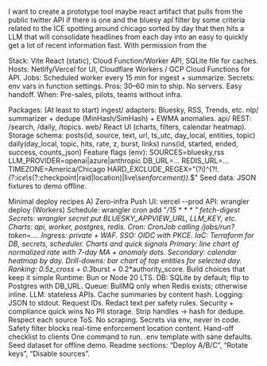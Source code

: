 I want to create a prototype tool maybe react artifact that pulls from the public twitter API if there is one and the bluesy apI filter by some criteria related to the ICE spotting around chicago sorted by day that then hits a LLM that will consolidate headlines from each day into an easy to quickly get a lot of recent information fast. With permission from the 

Stack: Vite React (static), Cloud Function/Worker API, SQLite file for caches.
Hosts: Netlify/Vercel for UI, Cloudflare Workers / GCP Cloud Functions for API.
Jobs: Scheduled worker every 15 min for ingest + summarize.
Secrets: env vars in function settings.
Pros: 30–60 min to ship. No servers. Easy handoff.
When: Pre-sales, pilots, teams without infra.

Packages: (At least to start)
ingest/ adapters: Bluesky, RSS, Trends, etc.
nlp/ summarizer + dedupe (MinHash/SimHash) + EWMA anomalies.
api/ REST: /search, /daily, /topics.
web/ React UI (charts, filters, calendar heatmap).
Storage schema:
posts(id, source, text, url, ts_utc, day_local, entities, topic)
daily(day_local, topic, hits, rate, z, burst, links)
runs(id, started, ended, success, counts_json)
Feature flags (env):
SOURCES=bluesky,rss
LLM_PROVIDER=openai|azure|anthropic
DB_URL=... REDIS_URL=...
TIMEZONE=America/Chicago
HARD_EXCLUDE_REGEX="(?i)^(?!.*(?:ice\s*(?:checkpoint|raid|location)|live\s*enforcement)).*$"
Seed data: JSON fixtures to demo offline.


Minimal deploy recipes
A) Zero-infra
Push UI: vercel --prod
API: wrangler deploy (Workers)
Schedule: wrangler cron add "*/15 * * * *" fetch-digest
Secrets: wrangler secret put BLUESKY_APPVIEW_URL, LLM_KEY, etc.
Charts: api, worker, postgres, redis.
Cron: CronJob calling /jobs/run?token=....
Ingress: private + WAF.
SSO: OIDC with PKCE.
IaC: Terraform for DB, secrets, scheduler.
Charts and quick signals
Primary: line chart of normalized rate with 7-day MA + anomaly dots.
Secondary: calendar heatmap by day.
Drill-downs: bar chart of top entities for selected day.
Ranking: 0.5*z_cross + 0.3*burst + 0.2*authority_score.
Build choices that keep it simple
Runtime: Bun or Node 20 LTS.
DB: SQLite by default; flip to Postgres with DB_URL.
Queue: BullMQ only when Redis exists; otherwise inline.
LLM: stateless APIs. Cache summaries by content hash.
Logging: JSON to stdout. Request IDs. Redact text per safety rules.
Security + compliance quick wins
No PII storage. Strip handles → hash for dedupe.
Respect each source ToS. No scraping.
Secrets via env, never in code.
Safety filter blocks real-time enforcement location content.
Hand-off checklist to clients
One command to run.
.env template with sane defaults.
Seed dataset for offline demo.
Readme sections: “Deploy A/B/C”, “Rotate keys”, “Disable sources”.